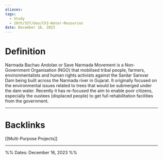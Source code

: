 ```yaml
---
aliases: 
tags:
  - Study
  - 10th/SST/Geo/Ch3-Water-Resources
date: December 16, 2023
---
```

# Definition
Narmada Bachao Andolan or Save Narmada Movement is a Non-Government Organisation (NGO) that mobilised tribal people, farmers, environmentalists and human rights activists against the Sardar Sarovar Dam being built across the Narmada river in Gujarat. 
It originally focused on the environmental issues related to trees that would be submerged under the dam water. Recently it has re-focused the aim to enable poor citizens, especially the oustees (displaced people) to get full rehabilitation facilities from the government.

---
# Backlinks
[[Multi-Purpose Projects]]

---

%%
Dates: December 16, 2023
%%